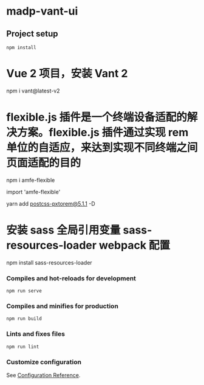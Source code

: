 # madp-vant-ui

## Project setup
```
npm install
```
# Vue 2 项目，安装 Vant 2

npm i vant@latest-v2

# flexible.js 插件是一个终端设备适配的解决方案。flexible.js 插件通过实现 rem 单位的自适应，来达到实现不同终端之间页面适配的目的

npm i amfe-flexible 

import 'amfe-flexible'

yarn add postcss-pxtorem@5.1.1 -D

# 安装 sass 全局引用变量 sass-resources-loader webpack 配置

npm install sass-resources-loader





### Compiles and hot-reloads for development
```
npm run serve
```

### Compiles and minifies for production
```
npm run build
```

### Lints and fixes files
```
npm run lint
```

### Customize configuration
See [Configuration Reference](https://cli.vuejs.org/config/).
